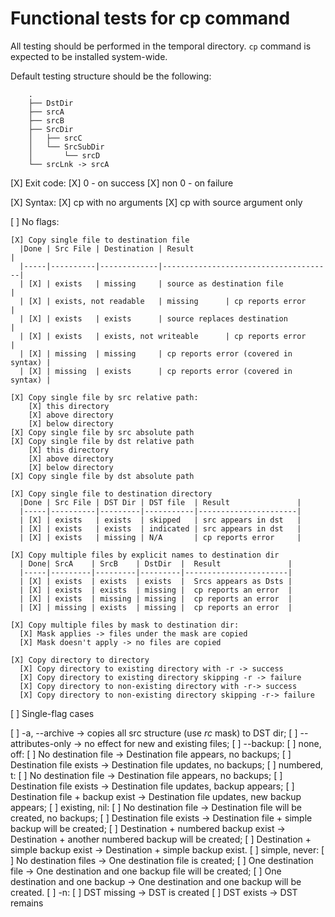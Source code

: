 # Functional tests for cp command

All testing should be performed in the temporal directory. `cp` command
is expected to be installed system-wide.

Default testing structure should be the following:
```
    .
    ├── DstDir
    ├── srcA
    ├── srcB
    ├── SrcDir
    │   ├── srcC
    │   └── SrcSubDir
    │       └── srcD
    └── srcLnk -> srcA
```


[X] Exit code:
  [X] 0 - on success
  [X] non 0 - on failure

[X] Syntax:
  [X] cp with no arguments
  [X] cp with source argument only

[ ] No flags:

    [X] Copy single file to destination file
      |Done | Src File | Destination | Result                               |
      |-----|----------|-------------|--------------------------------------|
      | [X] | exists   | missing     | source as destination file           |
      | [X] | exists, not readable   | missing      | cp reports error      |
      | [X] | exists   | exists      | source replaces destination          |
      | [X] | exists   | exists, not writeable      | cp reports error      |
      | [X] | missing  | missing     | cp reports error (covered in syntax) |
      | [X] | missing  | exists      | cp reports error (covered in syntax) |

    [X] Copy single file by src relative path:
        [X] this directory
        [X] above directory
        [X] below directory
    [X] Copy single file by src absolute path
    [X] Copy single file by dst relative path
        [X] this directory
        [X] above directory
        [X] below directory
    [X] Copy single file by dst absolute path

    [X] Copy single file to destination directory
      |Done | Src File | DST Dir | DST file  | Result               |
      |-----|----------|---------|-----------|----------------------|
      | [X] | exists   | exists  | skipped   | src appears in dst   |
      | [X] | exists   | exists  | indicated | src appears in dst   |
      | [X] | exists   | missing | N/A       | cp reports error     |

    [X] Copy multiple files by explicit names to destination dir
      | Done| SrcA    | SrcB    | DstDir  |  Result               |
      |-----|---------|---------|---------|-----------------------|
      | [X] | exists  | exists  | exists  |  Srcs appears as Dsts |
      | [X] | exists  | exists  | missing |  cp reports an error  |
      | [X] | exists  | missing | missing |  cp reports an error  |
      | [X] | missing | exists  | missing |  cp reports an error  |

    [X] Copy multiple files by mask to destination dir:
      [X] Mask applies -> files under the mask are copied
      [X] Mask doesn't apply -> no files are copied

    [X] Copy directory to directory
      [X] Copy directory to existing directory with -r -> success
      [X] Copy directory to existing directory skipping -r -> failure
      [X] Copy directory to non-existing directory with -r-> success
      [X] Copy directory to non-existing directory skipping -r-> failure

[ ] Single-flag cases

  [ ] -a, --archive -> copies all src structure (use *rc* mask) to DST dir;
  [ ] --attributes-only -> no effect for new and existing files;
  [ ] --backup:
    [ ] none, off:
        [ ] No destination file -> Destination file appears, no backups;
        [ ] Destination file exists -> Destination file updates, no backups;
    [ ] numbered, t:
        [ ] No destination file -> Destination file appears, no backups;
        [ ] Destination file exists -> Destination file updates, backup appears;
        [ ] Destination file + backup exist -> Destination file updates, new backup appears;
    [ ] existing, nil:
        [ ] No destination file -> Destination file will be created, no backups;
        [ ] Destination file exists -> Destination file + simple backup will be created;
        [ ] Destination + numbered backup exist -> Destination + another numbered backup will be created;
        [ ] Destination + simple backup exist -> Destination + simple backup exist.
    [ ] simple, never:
        [ ] No destination files -> One destination file is created;
        [ ] One destination file -> One destination and one backup file will be created;
        [ ] One destination and one backup -> One destination and one backup will be created.
  [ ] -n:
     [ ] DST missing -> DST is created
     [ ] DST exists -> DST remains

